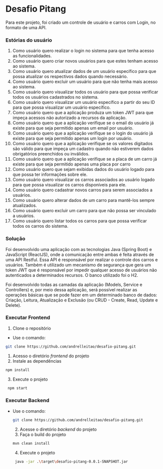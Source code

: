 # Desafio Pitang

Para este projeto, foi criado um controle de usuário e carros com Login, no formato de uma API.

 ### Estórias do usuário
  
  1. Como usuário quero realizar o login no sistema para que tenha acesso as funcionalidades.
  2. Como usuário quero criar novos usuários para que estes tenham acesso ao sistema.
  3. Como usuário quero atualizar dados de um usuário específico para que possa atualizar os respectivos dados quando necessário.
  4. Como usuário quero excluir um usuário para que não tenha mais acesso ao sistema.
  5. Como usuário quero visualizar todos os usuário para que possa verificar todos os usuários cadastrados no sistema.
  6. Como usuário quero visualizar um usuário específico a partir do seu ID para que possa visualizar um usuário específico.
  7. Como usuário quero que a aplicação produza um token JWT para que impeça acessos não autorizado a recursos da aplicação.
  8. Como usuário quero que a aplicação verifique se o email do usuário já existe para que seja permitido apenas um email por usuário.
  9. Como usuário quero que a aplicação verifique se o login do usuário já existe para que seja permitido apenas um login por usuário.
  10. Como usuário quero que a aplicação verifique se os valores digitados são válido para que impeça um cadastro quando não estiverem dados obrigatórios preenchidos ou inválidos.
  11. Como usuário quero que a aplicação verifique se a placa de um carro já existe para que seja permitido apenas uma placa por carro
  12. Como usuário quero que sejam exibidas dados do usuário logado para que possa ter informações sobre ele.
  13. Como usuário quero visualizar os carros associados ao usuário logado para que possa visualizar os carros disponíveis para ele.
  14. Como usuário quero cadastrar novos carros para serem associados a usuários.
  15. Como usuário quero alterar dados de um carro para mantê-los sempre atualizados.
  16. Como usuário quero excluir um carro para que não possa ser vinculado a usuários.
  17. Como usuário quero listar todos os carros para que possa verificar todos os carros do sistema. 

### Solução

Foi desenvolvido uma aplicação com as tecnologias Java (Spring Boot) e JavaScript (ReactJS), onde a comunicação entre ambas é feita através de uma API Restful. Essa API é responsável por realizar o controle dos carros e usuários. Também é utilizado um mecanismo de segurança que gera um token JWT que é responsável por impedir qualquer acesso de usuários não autenticados a determinados recursos. O banco utilizado foi o H2.

Foi desenvolvido todas as camadas da aplicação (Models, Service e Controllers) e, por meio dessa aplicação, será possível realizar as operações básicas que se pode fazer em um determinado banco de dados: Criação, Leitura, Atualização e Exclusão (ou CRUD - Create, Read, Update e Delete).

### Executar Frontend

1. Clone o repositório

  - Use o comando: 
   ```sh
   git clone https://github.com/andrelleitao/desafio-pitang.git
   ```
  1. Acesso o diretório *frontend* do projeto
  2. Instale as dependências
   ```sh
   npm install
   ```
  3. Execute o projeto
  ```sh
   npm start
   ```
### Executar Backend

- Use o comando: 
   ```sh
   git clone https://github.com/andrelleitao/desafio-pitang.git
   ```
  2. Acesse o diretório *backend* do projeto
  3. Faça o build do projeto
   ```sh
   mvn clean install
   ```
  4. Execute o projeto
  ```sh
   java -jar .\target\desafio-pitang-0.0.1-SNAPSHOT.jar
   ```
